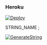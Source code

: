 <h3 align="centre"> Heroku </h4>

[![Deploy](https://www.herokucdn.com/deploy/button.svg)](https://heroku.com/deploy?template=https://github.com/Iregullar/W-NAA5.git)

STRING_NAME ;

[![GenerateString](https://img.shields.io/badge/repl.it-generateString-yellowgreen)](https://replit.com/@Mehmetgul0202/GenerateStringSession-11)
